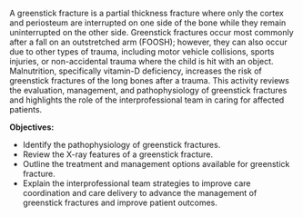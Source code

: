 A greenstick fracture is a partial thickness fracture where only the cortex and periosteum are interrupted on one side of the bone while they remain uninterrupted on the other side. Greenstick fractures occur most commonly after a fall on an outstretched arm (FOOSH); however, they can also occur due to other types of trauma, including motor vehicle collisions, sports injuries, or non-accidental trauma where the child is hit with an object. Malnutrition, specifically vitamin-D deficiency, increases the risk of greenstick fractures of the long bones after a trauma. This activity reviews the evaluation, management, and pathophysiology of greenstick fractures and highlights the role of the interprofessional team in caring for affected patients.

**Objectives:**
- Identify the pathophysiology of greenstick fractures.
- Review the X-ray features of a greenstick fracture.
- Outline the treatment and management options available for greenstick fracture.
- Explain the interprofessional team strategies to improve care coordination and care delivery to advance the management of greenstick fractures and improve patient outcomes.
